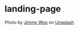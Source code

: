# landing-page
Photo by <a href="https://unsplash.com/@woomantsing?utm_source=unsplash&utm_medium=referral&utm_content=creditCopyText">Jimmy Woo</a> on <a href="https://unsplash.com/?utm_source=unsplash&utm_medium=referral&utm_content=creditCopyText">Unsplash</a>
  